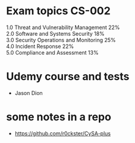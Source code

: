 # Exam topics CS-002  

1.0 Threat and Vulnerability Management 22%  
2.0 Software and Systems Security 18%  
3.0 Security Operations and Monitoring 25%  
4.0 Incident Response 22%  
5.0 Compliance and Assessment 13%  


# Udemy course and tests  

* Jason Dion

# some notes in a repo
* https://github.com/r0ckster/CySA-plus
